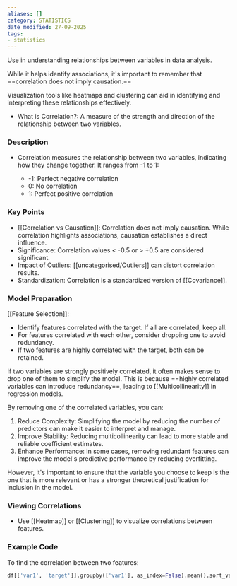```yaml
---
aliases: []
category: STATISTICS
date modified: 27-09-2025
tags:
- statistics
---
```

Use in understanding relationships between variables in data analysis. 

While it helps identify associations, it's important to remember that ==correlation does not imply causation.== 

Visualization tools like heatmaps and clustering can aid in identifying and interpreting these relationships effectively.

- What is Correlation?: A measure of the strength and direction of the relationship between two variables.
### Description

- Correlation measures the relationship between two variables, indicating how they change together. It ranges from -1 to 1:

  - -1: Perfect negative correlation
  - 0: No correlation
  - 1: Perfect positive correlation

### Key Points

- [[Correlation vs Causation]]: Correlation does not imply causation. While correlation highlights associations, causation establishes a direct influence.
- Significance: Correlation values < -0.5 or > +0.5 are considered significant.
- Impact of Outliers: [[uncategorised/Outliers]] can distort correlation results.
- Standardization: Correlation is a standardized version of [[Covariance]].

### Model Preparation

[[Feature Selection]]:
  - Identify features correlated with the target. If all are correlated, keep all.
  - For features correlated with each other, consider dropping one to avoid redundancy.
  - If two features are highly correlated with the target, both can be retained.

If two variables are strongly positively correlated, it often makes sense to drop one of them to simplify the model. This is because ==highly correlated variables can introduce redundancy==, leading to [[Multicollinearity]] in regression models.

By removing one of the correlated variables, you can:

1. Reduce Complexity: Simplifying the model by reducing the number of predictors can make it easier to interpret and manage.
2. Improve Stability: Reducing multicollinearity can lead to more stable and reliable coefficient estimates.
3. Enhance Performance: In some cases, removing redundant features can improve the model's predictive performance by reducing overfitting.

However, it's important to ensure that the variable you choose to keep is the one that is more relevant or has a stronger theoretical justification for inclusion in the model. 

### Viewing Correlations

- Use [[Heatmap]] or [[Clustering]] to visualize correlations between features.

### Example Code

To find the correlation between two features:

```python
df[['var1', 'target']].groupby(['var1'], as_index=False).mean().sort_values(by='target', ascending=False)
```
